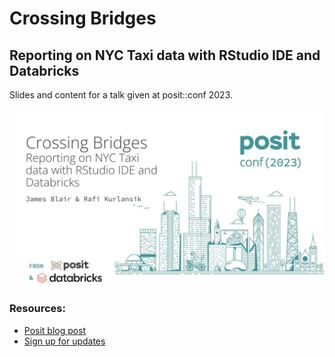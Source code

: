 # Crossing Bridges
## Reporting on NYC Taxi data with RStudio IDE and Databricks

Slides and content for a talk given at posit::conf 2023.

[![Title Slide](img/title-slide.jpeg)](slides/slides.pdf)

### Resources:
- [Posit blog post](https://posit.co/blog/reporting-on-nyc-taxi-data-with-rstudio-and-databricks/)
- [Sign up for updates](https://forms.gle/2DToNnSfPBB9GssDA)
